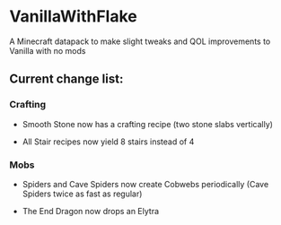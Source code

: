 # VanillaWithFlake
A Minecraft datapack to make slight tweaks and QOL improvements to Vanilla with no mods

## Current change list:

### Crafting

- Smooth Stone now has a crafting recipe (two stone slabs vertically)

- All Stair recipes now yield 8 stairs instead of 4

### Mobs

- Spiders and Cave Spiders now create Cobwebs periodically (Cave Spiders twice as fast as regular)

- The End Dragon now drops an Elytra